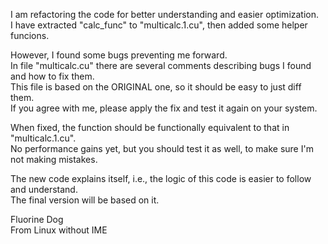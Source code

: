 I am refactoring the code for better understanding and easier optimization.   
I have extracted "calc_func" to "multicalc.1.cu", then added some helper funcions. 

However, I found some bugs preventing me forward.  
In file "multicalc.cu" there are several comments describing bugs I found and how to fix them.  
This file is based on the ORIGINAL one, so it should be easy to just diff them.  
If you agree with me, please apply the fix and test it again on your system.  

When fixed, the function should be functionally equivalent to that in "multicalc.1.cu".   
No performance gains yet, but you should test it as well,
 to make sure I'm not making mistakes. 

The new code explains itself, i.e., the logic of this code is easier to follow and understand.  
The final version will be based on it. 

Fluorine Dog  
From Linux without IME
